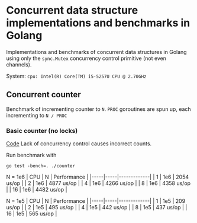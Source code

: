 # Concurrent data structure implementations and benchmarks in Golang

Implementations and benchmarks of concurrent data structures in Golang using
only the `sync.Mutex` concurrency control primitive (not even channels).

System: `cpu: Intel(R) Core(TM) i5-5257U CPU @ 2.70GHz`

## Concurrent counter

Benchmark of incrementing counter to `N`. `PROC` goroutines are spun up, each incrementing to `N / PROC`

### Basic counter (no locks)
[Code](./counter/basic.go)
Lack of concurrency control causes incorrect counts.

Run benchmark with
```
go test -bench=. ./counter
```

N = 1e6
| CPU | N   | Performance |
|-----|-----|-------------|
| 1   | 1e6 | 2054 us/op |
| 2   | 1e6 | 4877 us/op |
| 4   | 1e6 | 4266 us/op |
| 8   | 1e6 | 4358 us/op |
| 16  | 1e6 | 4482 us/op |

N = 1e5
| CPU | N   | Performance |
|-----|-----|-------------|
| 1   | 1e5 | 209 us/op |
| 2   | 1e5 | 495 us/op |
| 4   | 1e5 | 442 us/op |
| 8   | 1e5 | 437 us/op |
| 16  | 1e5 | 565 us/op |
